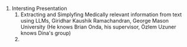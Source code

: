 
1) Intersting Presentation 
	1) Extracting and Simplyfing Medically relevant information from text using LLMs, Giridhar Kaushik Ramachandran, George Mason University (He knows Brian Onda, his supervisor, Özlem Uzuner knows Dina's group)
	2) 
